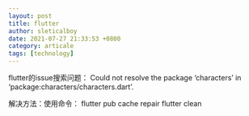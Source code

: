 ```yaml
---
layout: post
title: flutter
author: sleticalboy
date: 2021-07-27 21:33:53 +0800
category: articale
tags: [technology]
---
```


flutter的issue搜索问题： Could not resolve the package ‘characters’ in ‘package:characters/characters.dart’.

解决方法：使用命令：
flutter pub cache repair
flutter clean
